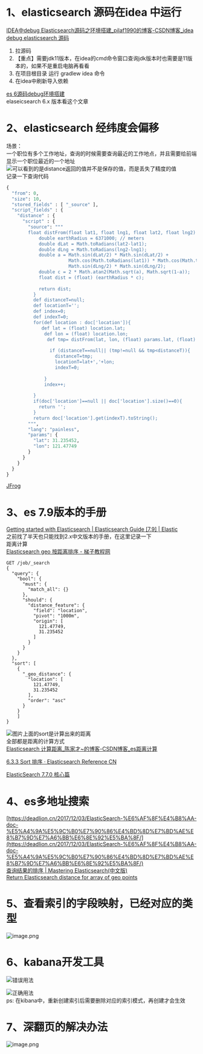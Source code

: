 # 1、elasticsearch 源码在idea 中运行
[IDEA中debug Elasticsearch源码之环境搭建_pilaf1990的博客-CSDN博客_idea debug elasticsearch 源码](https://blog.csdn.net/lzufeng/article/details/123997308)

1. 拉源码
2. 【重点】需要jdk11版本，在idea的cmd命令窗口查询jdk版本时也需要是11版本的，如果不是重启电脑再看看
3. 在项目根目录 运行 gradlew idea 命令
4. 在idea中刷新导入依赖

[es 6源码debug环境搭建](https://gpdream.github.io/2018/08/02/es/es-source-env/)<br />elaseicsearch 6.x 版本看这个文章
# 2、elasticsearch 经纬度会偏移
场景：<br />一个职位有多个工作地址，查询的时候需要查询最近的工作地点，并且需要给前端显示一个职位最近的一个地址<br />![可以看到的是distance返回的值并不是保存的值，而是丢失了精度的值](https://cdn.nlark.com/yuque/0/2022/png/2923644/1666057845185-4fa7853a-56ad-4c01-a722-3803128cd1e3.png#averageHue=%23f3f2f1&clientId=ue58b344a-b081-4&from=paste&height=597&id=uc1f50548&originHeight=895&originWidth=1707&originalType=binary&ratio=1&rotation=0&showTitle=true&size=254516&status=done&style=none&taskId=u842bc6dd-f805-4f2c-b59a-4c6a748e779&title=%E5%8F%AF%E4%BB%A5%E7%9C%8B%E5%88%B0%E7%9A%84%E6%98%AFdistance%E8%BF%94%E5%9B%9E%E7%9A%84%E5%80%BC%E5%B9%B6%E4%B8%8D%E6%98%AF%E4%BF%9D%E5%AD%98%E7%9A%84%E5%80%BC%EF%BC%8C%E8%80%8C%E6%98%AF%E4%B8%A2%E5%A4%B1%E4%BA%86%E7%B2%BE%E5%BA%A6%E7%9A%84%E5%80%BC&width=1138 "可以看到的是distance返回的值并不是保存的值，而是丢失了精度的值")<br />记录一下查询代码
```graphql
{
  "from": 0,
  "size": 10, 
  "stored_fields" : [ "_source" ],
  "script_fields" : {
    "distance" : {
      "script" : {
        "source": """
        float distFrom(float lat1, float lng1, float lat2, float lng2) {
            double earthRadius = 6371000; // meters
            double dLat = Math.toRadians(lat2-lat1);
            double dLng = Math.toRadians(lng2-lng1);
            double a = Math.sin(dLat/2) * Math.sin(dLat/2) +
                       Math.cos(Math.toRadians(lat1)) * Math.cos(Math.toRadians(lat2)) *
                       Math.sin(dLng/2) * Math.sin(dLng/2);
            double c = 2 * Math.atan2(Math.sqrt(a), Math.sqrt(1-a));
            float dist = (float) (earthRadius * c);
            
            return dist;
          }
          def distanceT=null;
          def locationT='';
          def index=0;
          def indexT=0;
          for(def location : doc['location']){
             def lat = (float) location.lat;
              def lon = (float) location.lon;
               def tmp= distFrom(lat, lon, (float) params.lat, (float) params.lon) * 0.001;
               
                if (distanceT==null|| (tmp!=null && tmp<distanceT)){
                  distanceT=tmp;
                  locationT=lat+','+lon;
                  indexT=0;
                  
              }
              index++;
            
          }
          if(doc['location']==null || doc['location'].size()==0){
            return '';
          }
          return doc['location'].get(indexT).toString();
        """,
        "lang": "painless",
        "params": {
          "lat": 31.235452,
          "lon": 121.47749
        }
      }
    }
  }
}
```
[JFrog](https://groovy.jfrog.io/ui/native/dist-release-local/groovy-zips/apache-groovy-sdk-4.0.6.zip)
# 3、es 7.9版本的手册
[Getting started with Elasticsearch | Elasticsearch Guide [7.9] | Elastic](https://www.elastic.co/guide/en/elasticsearch/reference/7.9/getting-started.html)<br />之前找了半天也只能找到2.x中文版本的手册，在这里记录一下<br />距离计算<br />[Elasticsearch geo 按距离排序 - 梯子教程网](https://www.tizi365.com/archives/678.html)
```plsql
GET /job/_search
{
  "query": {
    "bool": {
      "must": {
        "match_all": {}
      },
      "should": {
        "distance_feature": {
          "field": "location",
          "pivot": "1000m",
          "origin": [
            121.47749,
            31.235452
          ]
        }
      }
    }
  },
  "sort": [
    {
      "_geo_distance": {
        "location": [
          121.47749,
          31.235452
        ],
        "order": "asc"
      }
    }
	]
}
```
![图片上面的sort是计算出来的距离](https://cdn.nlark.com/yuque/0/2022/png/2923644/1664441429928-d741c8b8-dae9-491c-8bb1-fa90d4ddd438.png#averageHue=%23d5e3f0&clientId=u35dabc1b-c1b7-4&from=paste&height=473&id=u6afbb59a&originHeight=710&originWidth=1837&originalType=binary&ratio=1&rotation=0&showTitle=true&size=198961&status=done&style=none&taskId=ua8bde136-abdf-4f81-a278-b24f5afc6cf&title=%E5%9B%BE%E7%89%87%E4%B8%8A%E9%9D%A2%E7%9A%84sort%E6%98%AF%E8%AE%A1%E7%AE%97%E5%87%BA%E6%9D%A5%E7%9A%84%E8%B7%9D%E7%A6%BB&width=1224.6666666666667 "图片上面的sort是计算出来的距离")<br />全部都是距离的计算方式<br />[Elasticsearch 计算距离_陈家才~的博客-CSDN博客_es距离计算](https://blog.csdn.net/chencai123654/article/details/105169894)

[6.3.3 Sort 排序 · Elasticsearch Reference CN](https://scsundefined.gitbooks.io/elasticsearch-reference-cn/content/s06/03_03_sort.html)

[ElasticSearch 7.7.0 核心篇](https://www.yuque.com/yanyulou-jxe2g/iz0eoq/ygoxy0?view=doc_embed)
# 4、es多地址搜索
[https://deadlion.cn/2017/12/03/ElasticSearch-%E6%AF%8F%E4%B8%AA-doc-%E5%A4%9A%E5%9C%B0%E7%90%86%E4%BD%8D%E7%BD%AE%E8%B7%9D%E7%A6%BB%E6%8E%92%E5%BA%8F/](https://deadlion.cn/2017/12/03/ElasticSearch-%E6%AF%8F%E4%B8%AA-doc-%E5%A4%9A%E5%9C%B0%E7%90%86%E4%BD%8D%E7%BD%AE%E8%B7%9D%E7%A6%BB%E6%8E%92%E5%BA%8F/)<br />[查询结果的排序 | Mastering Elasticsearch(中文版)](https://doc.yonyoucloud.com/doc/mastering-elasticsearch/chapter-2/25_README.html)<br />[Return Elasticsearch distance for array of geo points](https://stackoverflow.com/questions/65982394/return-elasticsearch-distance-for-array-of-geo-points)
# 5、查看索引的字段映射，已经对应的类型
![image.png](https://cdn.nlark.com/yuque/0/2022/png/2923644/1664420488552-b307cde7-5cce-47ba-a725-f3381c37fe5e.png#averageHue=%2397a59a&clientId=ub9adf98e-f405-4&from=paste&height=577&id=u04a955f5&originHeight=866&originWidth=1919&originalType=binary&ratio=1&rotation=0&showTitle=false&size=152605&status=done&style=none&taskId=u09a04520-544c-40b6-9171-6de50245aef&title=&width=1279.3333333333333)

# 6、kabana开发工具 

![错误用法](https://cdn.nlark.com/yuque/0/2022/png/2923644/1664423054771-cfa42733-b3ba-40a0-91c0-5e994cd96a93.png#averageHue=%23e7ebf1&clientId=ub9adf98e-f405-4&from=paste&height=267&id=ubfbf8e0d&originHeight=401&originWidth=938&originalType=binary&ratio=1&rotation=0&showTitle=true&size=41721&status=done&style=none&taskId=u4fe86d01-36fa-4e01-9831-ae2496b8cfc&title=%E9%94%99%E8%AF%AF%E7%94%A8%E6%B3%95&width=625.3333333333334 "错误用法")

![正确用法](https://cdn.nlark.com/yuque/0/2022/png/2923644/1664423076549-2a8e7991-1a38-41c4-9eb1-ed7f0612cd6d.png#averageHue=%23e6eaf1&clientId=ub9adf98e-f405-4&from=paste&height=259&id=ua73ac8af&originHeight=388&originWidth=919&originalType=binary&ratio=1&rotation=0&showTitle=true&size=40957&status=done&style=none&taskId=u79a0d256-c47f-40c3-b82c-f04a679e422&title=%E6%AD%A3%E7%A1%AE%E7%94%A8%E6%B3%95&width=612.6666666666666 "正确用法")<br />ps: 在kibana中，重新创建索引后需要删除对应的索引模式，再创建才会生效
# 7、深翻页的解决办法
![image.png](https://cdn.nlark.com/yuque/0/2022/png/2923644/1664266657042-5d2f3fdb-7885-4b84-b792-ef3c2bad5f6b.png#averageHue=%23f5f3f1&clientId=u8b329dc3-5430-4&from=paste&height=231&id=u89894908&originHeight=347&originWidth=1004&originalType=binary&ratio=1&rotation=0&showTitle=false&size=93819&status=done&style=none&taskId=ub422da58-fea2-452f-be02-dab838717c1&title=&width=669.3333333333334)
